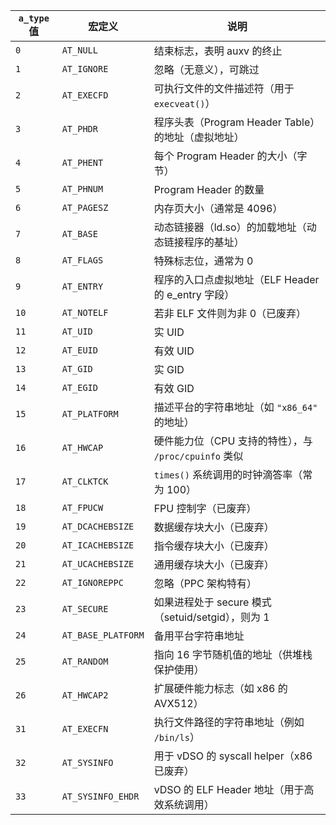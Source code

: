 | `a_type` 值 | 宏定义                | 说明                                    |
| ---------- | ------------------ | ------------------------------------- |
| `0`        | `AT_NULL`          | 结束标志，表明 auxv 的终止                      |
| `1`        | `AT_IGNORE`        | 忽略（无意义），可跳过                           |
| `2`        | `AT_EXECFD`        | 可执行文件的文件描述符（用于 `execveat()`）          |
| `3`        | `AT_PHDR`          | 程序头表（Program Header Table）的地址（虚拟地址）   |
| `4`        | `AT_PHENT`         | 每个 Program Header 的大小（字节）             |
| `5`        | `AT_PHNUM`         | Program Header 的数量                    |
| `6`        | `AT_PAGESZ`        | 内存页大小（通常是 4096）                       |
| `7`        | `AT_BASE`          | 动态链接器（ld.so）的加载地址（动态链接程序的基址）          |
| `8`        | `AT_FLAGS`         | 特殊标志位，通常为 0                           |
| `9`        | `AT_ENTRY`         | 程序的入口点虚拟地址（ELF Header 的 e\_entry 字段）  |
| `10`       | `AT_NOTELF`        | 若非 ELF 文件则为非 0（已废弃）                   |
| `11`       | `AT_UID`           | 实 UID                                 |
| `12`       | `AT_EUID`          | 有效 UID                                |
| `13`       | `AT_GID`           | 实 GID                                 |
| `14`       | `AT_EGID`          | 有效 GID                                |
| `15`       | `AT_PLATFORM`      | 描述平台的字符串地址（如 `"x86_64"` 的地址）          |
| `16`       | `AT_HWCAP`         | 硬件能力位（CPU 支持的特性），与 `/proc/cpuinfo` 类似 |
| `17`       | `AT_CLKTCK`        | `times()` 系统调用的时钟滴答率（常为 100）          |
| `18`       | `AT_FPUCW`         | FPU 控制字（已废弃）                          |
| `19`       | `AT_DCACHEBSIZE`   | 数据缓存块大小（已废弃）                          |
| `20`       | `AT_ICACHEBSIZE`   | 指令缓存块大小（已废弃）                          |
| `21`       | `AT_UCACHEBSIZE`   | 通用缓存块大小（已废弃）                          |
| `22`       | `AT_IGNOREPPC`     | 忽略（PPC 架构特有）                          |
| `23`       | `AT_SECURE`        | 如果进程处于 secure 模式（setuid/setgid），则为 1  |
| `24`       | `AT_BASE_PLATFORM` | 备用平台字符串地址                             |
| `25`       | `AT_RANDOM`        | 指向 16 字节随机值的地址（供堆栈保护使用）               |
| `26`       | `AT_HWCAP2`        | 扩展硬件能力标志（如 x86 的 AVX512）              |
| `31`       | `AT_EXECFN`        | 执行文件路径的字符串地址（例如 `/bin/ls`）            |
| `32`       | `AT_SYSINFO`       | 用于 vDSO 的 syscall helper（x86 已废弃）     |
| `33`       | `AT_SYSINFO_EHDR`  | vDSO 的 ELF Header 地址（用于高效系统调用）        |

